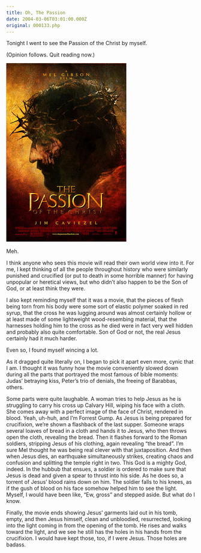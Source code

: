 ```yaml
---
title: Oh, The Passion
date: 2004-03-06T03:01:00.000Z
original: 000133.php
---
```


Tonight I went to see the Passion of the Christ by myself.

(Opinion follows. Quit reading now.)

<p class="polaroid" style="--deg: -2deg"><img src="./passionposter.jpg" /></p>

Meh.

I think anyone who sees this movie will read their own world view into it. For me, I kept thinking of all the people throughout history who were similarly punished and crucified (or put to death in some horrible manner) for having unpopular or heretical views, but who didn’t also happen to be the Son of God, or at least think they were.

I also kept reminding myself that it was a movie, that the pieces of flesh being torn from his body were some sort of elastic polymer soaked in red syrup, that the cross he was lugging around was almost certainly hollow or at least made of some lightweight wood-resembing material, that the harnesses holding him to the cross as he died were in fact very well hidden and probably also quite comfortable. Son of God or not, the real Jesus certainly had it much harder.

Even so, I found myself wincing a lot.

As it dragged quite literally on, I began to pick it apart even more, cynic that I am. I thought it was funny how the movie conveniently slowed down during all the parts that portrayed the most famous of bible moments: Judas’ betraying kiss, Peter’s trio of denials, the freeing of Barabbas, others.

Some parts were quite laughable. A woman tries to help Jesus as he is struggling to carry his cross up Calvary Hill, wiping his face with a cloth. She comes away with a perfect image of the face of Christ, rendered in blood. Yeah, uh-huh, and I’m Forrest Gump. As Jesus is being prepared for crucifixion, we’re shown a flashback of the last supper. Someone wraps several loaves of bread in a cloth and hands it to Jesus, who then throws open the cloth, revealing the bread. Then it flashes forward to the Roman soldiers, stripping Jesus of his clothing, again revealing “the bread”. I’m sure Mel thought he was being real clever with that juxtaposition. And then when Jesus dies, an earthquake simultaneously strikes, creating chaos and confusion and splitting the temple right in two. This God is a mighty God, indeed. In the hubbub that ensues, a soldier is ordered to make sure that Jesus is dead and given a spear to thrust into his side. As he does so, a torrent of Jesus’ blood rains down on him. The soldier falls to his knees, as if the gush of blood on his face somehow helped him to see the light. Myself, I would have been like, “Ew, gross” and stepped aside. But what do I know.

Finally, the movie ends showing Jesus’ garments laid out in his tomb, empty, and then Jesus himself, clean and unbloodied, resurrected, looking into the light coming in from the opening of the tomb. He rises and walks toward the light, and we see he still has the holes in his hands from the crucifixion. I would have kept those, too, if I were Jesus. Those holes are badass.
